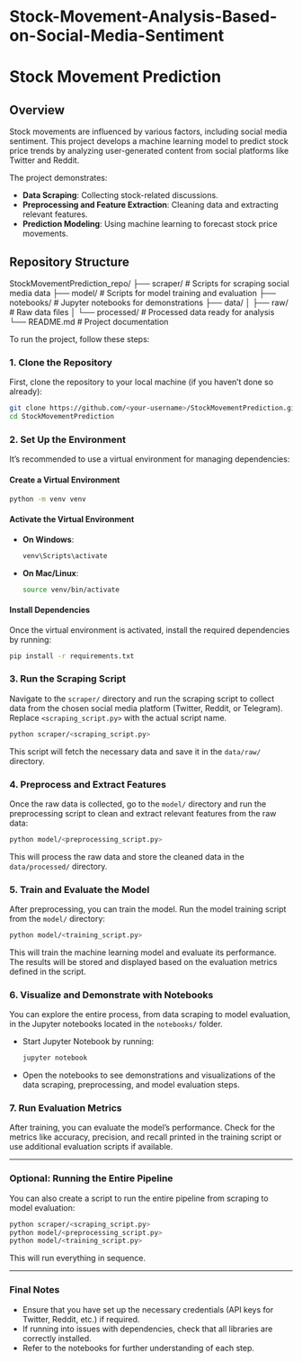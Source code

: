 # Stock-Movement-Analysis-Based-on-Social-Media-Sentiment

# Stock Movement Prediction

## Overview
Stock movements are influenced by various factors, including social media sentiment. This project develops a machine learning model to predict stock price trends by analyzing user-generated content from social platforms like Twitter and Reddit. 

The project demonstrates:
- **Data Scraping**: Collecting stock-related discussions.
- **Preprocessing and Feature Extraction**: Cleaning data and extracting relevant features.
- **Prediction Modeling**: Using machine learning to forecast stock price movements.

## Repository Structure
StockMovementPrediction_repo/
├── scraper/              # Scripts for scraping social media data
├── model/                # Scripts for model training and evaluation
├── notebooks/            # Jupyter notebooks for demonstrations
├── data/
│   ├── raw/              # Raw data files
│   └── processed/        # Processed data ready for analysis
└── README.md             # Project documentation

To run the project, follow these steps:

### **1. Clone the Repository**

First, clone the repository to your local machine (if you haven’t done so already):

```bash
git clone https://github.com/<your-username>/StockMovementPrediction.git
cd StockMovementPrediction
```

### **2. Set Up the Environment**

It’s recommended to use a virtual environment for managing dependencies:

#### **Create a Virtual Environment**
```bash
python -m venv venv
```

#### **Activate the Virtual Environment**
- **On Windows**:
  ```bash
  venv\Scripts\activate
  ```

- **On Mac/Linux**:
  ```bash
  source venv/bin/activate
  ```

#### **Install Dependencies**
Once the virtual environment is activated, install the required dependencies by running:

```bash
pip install -r requirements.txt
```

### **3. Run the Scraping Script**

Navigate to the `scraper/` directory and run the scraping script to collect data from the chosen social media platform (Twitter, Reddit, or Telegram). Replace `<scraping_script.py>` with the actual script name.

```bash
python scraper/<scraping_script.py>
```

This script will fetch the necessary data and save it in the `data/raw/` directory.

### **4. Preprocess and Extract Features**

Once the raw data is collected, go to the `model/` directory and run the preprocessing script to clean and extract relevant features from the raw data:

```bash
python model/<preprocessing_script.py>
```

This will process the raw data and store the cleaned data in the `data/processed/` directory.

### **5. Train and Evaluate the Model**

After preprocessing, you can train the model. Run the model training script from the `model/` directory:

```bash
python model/<training_script.py>
```

This will train the machine learning model and evaluate its performance. The results will be stored and displayed based on the evaluation metrics defined in the script.

### **6. Visualize and Demonstrate with Notebooks**

You can explore the entire process, from data scraping to model evaluation, in the Jupyter notebooks located in the `notebooks/` folder.

- Start Jupyter Notebook by running:
  ```bash
  jupyter notebook
  ```

- Open the notebooks to see demonstrations and visualizations of the data scraping, preprocessing, and model evaluation steps.

### **7. Run Evaluation Metrics**

After training, you can evaluate the model’s performance. Check for the metrics like accuracy, precision, and recall printed in the training script or use additional evaluation scripts if available.

---

### **Optional: Running the Entire Pipeline**
You can also create a script to run the entire pipeline from scraping to model evaluation:

```bash
python scraper/<scraping_script.py>
python model/<preprocessing_script.py>
python model/<training_script.py>
```

This will run everything in sequence.

---

### **Final Notes**
- Ensure that you have set up the necessary credentials (API keys for Twitter, Reddit, etc.) if required.
- If running into issues with dependencies, check that all libraries are correctly installed.
- Refer to the notebooks for further understanding of each step.
